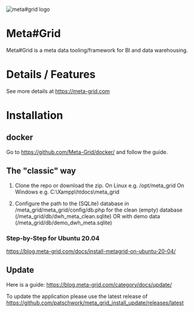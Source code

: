 ![meta#grid logo](https://blog.meta-grid.com/wp-content/uploads/2022/06/base_logo_transparent_background.png)

# Meta#Grid
Meta#Grid is a meta data tooling/framework for BI and data warehousing.

# Details / Features
See more details at https://meta-grid.com

# Installation

## docker
Go to https://github.com/Meta-Grid/docker/ and follow the guide.

## The "classic" way
1. Clone the repo or download the zip. 
On Linux e.g. /opt/meta_grid
On Windows e.g. C:\Xampp\htdocs\meta_grid

2. Configure the path to the (SQLite) database in /meta_grid/meta_grid/config/db.php
for the clean (empty) database (/meta_grid/db/dwh_meta_clean.sqlite)
    OR
with demo data (/meta_grid/db/demo_dwh_meta.sqlite)

### Step-by-Step for Ubuntu 20.04
https://blog.meta-grid.com/docs/install-metagrid-on-ubuntu-20-04/

## Update

Here is a guide: https://blog.meta-grid.com/category/docs/update/

To update the application please use the latest release of https://github.com/patschwork/meta_grid_install_update/releases/latest
